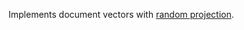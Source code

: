 Implements document vectors with 
[random projection](https://en.wikipedia.org/wiki/Random_projection).
